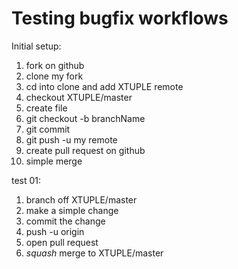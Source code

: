 # Testing bugfix workflows

Initial setup:

1. fork on github
1. clone my fork
1. cd into clone and add XTUPLE remote
1. checkout XTUPLE/master
1. create file
1. git checkout -b branchName
1. git commit
1. git push -u my remote
1. create pull request on github 
1. simple merge

test 01:
1. branch off XTUPLE/master
1. make a simple change
1. commit the change
1. push -u origin
1. open pull request
1. *squash* merge to XTUPLE/master

